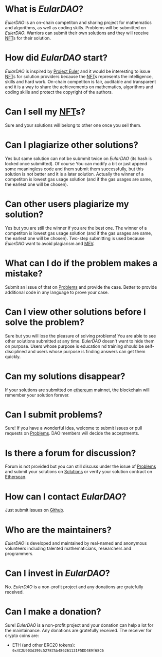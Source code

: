 # What is *EularDAO*?

*EulerDAO* is an on-chain competiton and sharing project for mathematics and algorithms, as well as coding skills.
Problems will be submitted on *EulerDAO*. Warriors can submit their own solutions and they will receive [NFT](https://en.wikipedia.org/wiki/Non-fungible_token)s for their solution.

# How did *EularDAO* start?

*EularDAO* is inspired by [Project Euler](https://projecteuler.net) and it would be interesting to issue [NFT](https://en.wikipedia.org/wiki/Non-fungible_token)s for solution providers because the [NFT](https://en.wikipedia.org/wiki/Non-fungible_token)s represents the intelligence, skills and hard work. On-chain competiton is fair, auditable and transparent and it is a way to share the achievements on mathematics, algorithms and coding skills and protect the copyright of the authors.

# Can I sell my [NFT](https://en.wikipedia.org/wiki/Non-fungible_token)s? 

Sure and your solutions will belong to other one once you sell them.

# Can I plagiarize other solutions?

Yes but same solution can not be submmit twice on *EularDAO* (its hash is locked once submitted). Of course You can modify a bit or just append some meaningless code and them submit them successfully, but this solution is not better and it is a later solution. Actually the winner of a competiton is lowest gas usage solution (and if the gas usages are same, the earlest one will be chosen).

# Can other users plagiarize my solution?

Yes but you are still the winner if you are the best one. The winner of a competiton is lowest gas usage solution (and if the gas usages are same, the earlest one will be chosen). Two-step submitting is used because *EulerDAO* want to avoid plagiarism and [MEV](https://github.com/flashbots/mev-research).

# What can I do if the problem makes a mistake?

Submit an issue of that on [Problems](https://github.com/EulerDAO/problems) and provide the case. Better to provide additional code in any language to prove your case.

# Can I view other solutions before I solve the problem?

Sure but you will lose the pleasure of solving problems! You are able to see other solutions submitted at any time. *EulerDAO* doesn't want to hide them on purpose. Users whose purpose is education nd training should be self-disciplined and users whose purpose is finding answers can get them quickly.

# Can my solutions disappear?

If your solutions are submitted on [ethereum](https://ethereum.org/) mainnet, the blockchain will remember your solution forever.

# Can I submit problems?

Sure! If you have a wonderful idea, welcome to submit issues or pull requests on [Problems](https://github.com/EulerDAO/problems). DAO members will decide the acceptments.

# Is there a forum for discussion?

Forum is not provided but you can still discuss under the issue of [Problems](https://github.com/EulerDAO/problems) and submit your solutions on [Solutions](https://github.com/EulerDAO/solutions) or verify your solution contract on [Etherscan](https://etherscan.io/).

# How can I contact *EularDAO*?

Just submit issues on [Github](https://github.com/EulerDAO).

# Who are the maintainers?

*EulerDAO* is developed and maintained by real-named and anonymous volunteers including talented mathematicians, researchers and programmers.

# Can I invest in *EularDAO*?

No. *EulerDAO* is a non-profit project and any donations are gratefully received.

# Can I make a donation?

Sure! *EulerDAO* is a non-profit project and your donation can help a lot for the maintainance. Any donations are gratefully received. The receiver for crypto coins are:

- ETH (and other ERC20 tokens): `0x4C2b903d390c527B7Ab486261131F5DD4B9f68C6`
